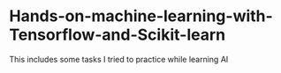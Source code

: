 # Hands-on-machine-learning-with-Tensorflow-and-Scikit-learn
This includes some tasks I tried to practice while learning AI
